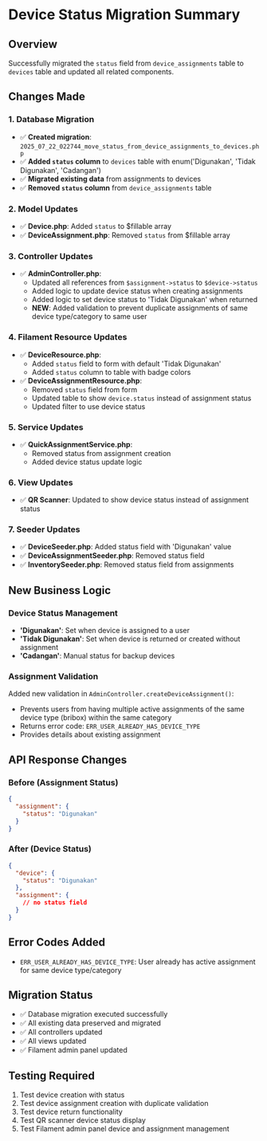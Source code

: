 # Device Status Migration Summary

## Overview
Successfully migrated the `status` field from `device_assignments` table to `devices` table and updated all related components.

## Changes Made

### 1. Database Migration
- ✅ **Created migration**: `2025_07_22_022744_move_status_from_device_assignments_to_devices.php`
- ✅ **Added `status` column** to `devices` table with enum('Digunakan', 'Tidak Digunakan', 'Cadangan')
- ✅ **Migrated existing data** from assignments to devices
- ✅ **Removed `status` column** from `device_assignments` table

### 2. Model Updates
- ✅ **Device.php**: Added `status` to $fillable array
- ✅ **DeviceAssignment.php**: Removed `status` from $fillable array

### 3. Controller Updates
- ✅ **AdminController.php**: 
  - Updated all references from `$assignment->status` to `$device->status`
  - Added logic to update device status when creating assignments
  - Added logic to set device status to 'Tidak Digunakan' when returned
  - **NEW**: Added validation to prevent duplicate assignments of same device type/category to same user

### 4. Filament Resource Updates
- ✅ **DeviceResource.php**:
  - Added `status` field to form with default 'Tidak Digunakan'
  - Added `status` column to table with badge colors
- ✅ **DeviceAssignmentResource.php**:
  - Removed `status` field from form
  - Updated table to show `device.status` instead of assignment status
  - Updated filter to use device status

### 5. Service Updates
- ✅ **QuickAssignmentService.php**: 
  - Removed status from assignment creation
  - Added device status update logic

### 6. View Updates
- ✅ **QR Scanner**: Updated to show device status instead of assignment status

### 7. Seeder Updates
- ✅ **DeviceSeeder.php**: Added status field with 'Digunakan' value
- ✅ **DeviceAssignmentSeeder.php**: Removed status field
- ✅ **InventorySeeder.php**: Removed status field from assignments

## New Business Logic

### Device Status Management
- **'Digunakan'**: Set when device is assigned to a user
- **'Tidak Digunakan'**: Set when device is returned or created without assignment
- **'Cadangan'**: Manual status for backup devices

### Assignment Validation
Added new validation in `AdminController.createDeviceAssignment()`:
- Prevents users from having multiple active assignments of the same device type (bribox) within the same category
- Returns error code: `ERR_USER_ALREADY_HAS_DEVICE_TYPE`
- Provides details about existing assignment

## API Response Changes

### Before (Assignment Status)
```json
{
  "assignment": {
    "status": "Digunakan"
  }
}
```

### After (Device Status)
```json
{
  "device": {
    "status": "Digunakan"
  },
  "assignment": {
    // no status field
  }
}
```

## Error Codes Added
- `ERR_USER_ALREADY_HAS_DEVICE_TYPE`: User already has active assignment for same device type/category

## Migration Status
- ✅ Database migration executed successfully
- ✅ All existing data preserved and migrated
- ✅ All controllers updated
- ✅ All views updated
- ✅ Filament admin panel updated

## Testing Required
1. Test device creation with status
2. Test device assignment creation with duplicate validation
3. Test device return functionality
4. Test QR scanner device status display
5. Test Filament admin panel device and assignment management
